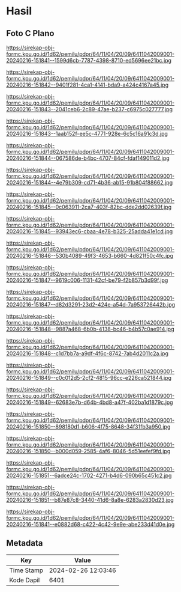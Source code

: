 # Hasil

## Foto C Plano

https://sirekap-obj-formc.kpu.go.id/1d62/pemilu/pdpr/64/11/04/20/09/6411042009001-20240216-151841--1599d6cb-7787-4398-8710-ed5696ee21bc.jpg

https://sirekap-obj-formc.kpu.go.id/1d62/pemilu/pdpr/64/11/04/20/09/6411042009001-20240216-151842--9401f281-4ca1-4141-bda9-a424c4167a45.jpg

https://sirekap-obj-formc.kpu.go.id/1d62/pemilu/pdpr/64/11/04/20/09/6411042009001-20240216-151843--2041ceb6-2c89-47ae-b237-c6975c027777.jpg

https://sirekap-obj-formc.kpu.go.id/1d62/pemilu/pdpr/64/11/04/20/09/6411042009001-20240216-151843--1aab152f-ee5c-4771-928e-6c5c16a91c3d.jpg

https://sirekap-obj-formc.kpu.go.id/1d62/pemilu/pdpr/64/11/04/20/09/6411042009001-20240216-151844--067586de-b4bc-4707-84cf-fdaf149011d2.jpg

https://sirekap-obj-formc.kpu.go.id/1d62/pemilu/pdpr/64/11/04/20/09/6411042009001-20240216-151844--4e79b309-cd71-4b36-ab15-91b804f88662.jpg

https://sirekap-obj-formc.kpu.go.id/1d62/pemilu/pdpr/64/11/04/20/09/6411042009001-20240216-151845--0c063911-2ca7-403f-82bc-dde2dd02639f.jpg

https://sirekap-obj-formc.kpu.go.id/1d62/pemilu/pdpr/64/11/04/20/09/6411042009001-20240216-151845--93943ec6-cbaa-4e78-b325-25adda41e1cd.jpg

https://sirekap-obj-formc.kpu.go.id/1d62/pemilu/pdpr/64/11/04/20/09/6411042009001-20240216-151846--530b4089-49f3-4653-b660-4d821f50c4fc.jpg

https://sirekap-obj-formc.kpu.go.id/1d62/pemilu/pdpr/64/11/04/20/09/6411042009001-20240216-151847--9619c006-1131-42cf-be79-f2b857b3d99f.jpg

https://sirekap-obj-formc.kpu.go.id/1d62/pemilu/pdpr/64/11/04/20/09/6411042009001-20240216-151847--d82d3291-23d2-424e-a54d-7a953726442b.jpg

https://sirekap-obj-formc.kpu.go.id/1d62/pemilu/pdpr/64/11/04/20/09/6411042009001-20240216-151848--9887a468-6b0b-4138-bc46-b4b57c0ae914.jpg

https://sirekap-obj-formc.kpu.go.id/1d62/pemilu/pdpr/64/11/04/20/09/6411042009001-20240216-151848--c1d7bb7a-a9df-4f6c-8742-7ab4d2011c2a.jpg

https://sirekap-obj-formc.kpu.go.id/1d62/pemilu/pdpr/64/11/04/20/09/6411042009001-20240216-151849--c0c012d5-2cf2-4815-96cc-e226ca521844.jpg

https://sirekap-obj-formc.kpu.go.id/1d62/pemilu/pdpr/64/11/04/20/09/6411042009001-20240216-151849--62683e7b-d64b-4bd8-a47f-402ba1d1879c.jpg

https://sirekap-obj-formc.kpu.go.id/1d62/pemilu/pdpr/64/11/04/20/09/6411042009001-20240216-151850--898180d1-b606-4f75-8648-34f31fb3a950.jpg

https://sirekap-obj-formc.kpu.go.id/1d62/pemilu/pdpr/64/11/04/20/09/6411042009001-20240216-151850--b000d059-2585-4af6-8046-5d51eefef9fd.jpg

https://sirekap-obj-formc.kpu.go.id/1d62/pemilu/pdpr/64/11/04/20/09/6411042009001-20240216-151851--6adce24c-1702-4271-b4d6-090b65c451c2.jpg

https://sirekap-obj-formc.kpu.go.id/1d62/pemilu/pdpr/64/11/04/20/09/6411042009001-20240216-151851--b87e87c8-3440-41d6-8a8e-6283a2830d23.jpg

https://sirekap-obj-formc.kpu.go.id/1d62/pemilu/pdpr/64/11/04/20/09/6411042009001-20240216-151841--e0882d68-c422-4c42-9e9e-abe233d41d0e.jpg


## Metadata

| Key        | Value               |
| ---------- | ------------------- |
| Time Stamp | 2024-02-26 12:03:46 |
| Kode Dapil | 6401                |



